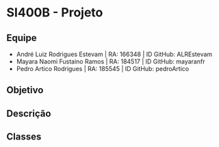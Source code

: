 # SI400B - Projeto
## Equipe
* André Luiz Rodrigues Estevam | RA: 166348	| ID GitHub: ALREstevam
* Mayara Naomi Fustaino Ramos | RA: 184517	| ID GitHub: mayaranfr
* Pedro Artico Rodrigues	| RA: 185545	| ID GitHub: pedroArtico

## Objetivo

## Descrição

## Classes